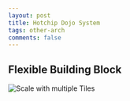 ```yaml
---
layout: post
title: Hotchip Dojo System
tags: other-arch
comments: false
---
```


## Flexible Building Block

![Scale with multiple Tiles](/assets/snip-images/2023-04-26_092301.pngassets/snip-images/20)
